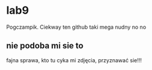 # lab9
Pogczampik.
Ciekway ten github
taki mega nudny
no no
## nie podoba mi sie to

fajna sprawa, kto tu cyka mi zdjęcia, przyznawać sie!!!
